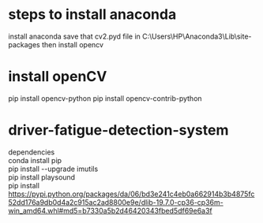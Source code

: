 # steps to install anaconda
install anaconda
save that cv2.pyd file in C:\Users\HP\Anaconda3\Lib\site-packages
then install opencv

# install openCV
pip install opencv-python
pip install opencv-contrib-python

# driver-fatigue-detection-system
dependencies <br />
conda install pip <br />
pip install --upgrade imutils <br />
pip install playsound <br />
pip install https://pypi.python.org/packages/da/06/bd3e241c4eb0a662914b3b4875fc52dd176a9db0d4a2c915ac2ad8800e9e/dlib-19.7.0-cp36-cp36m-win_amd64.whl#md5=b7330a5b2d46420343fbed5df69e6a3f <br />

